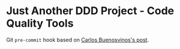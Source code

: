 # Just Another DDD Project - Code Quality Tools
Git `pre-commit` hook based on [Carlos Buenosvinos's post](http://carlosbuenosvinos.com/write-your-git-hooks-in-php-and-keep-them-under-git-control/).

